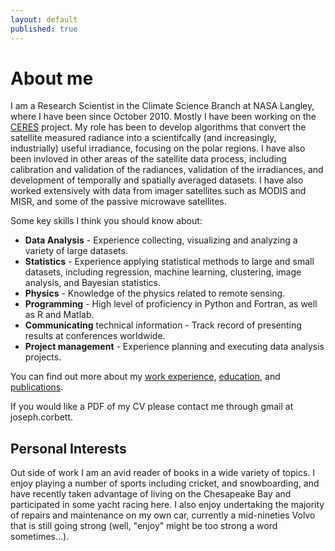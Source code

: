 ```yaml
---
layout: default
published: true
---
```

# About me

I am a Research Scientist in the Climate Science Branch at NASA Langley, where I have been since October 2010.  Mostly I have been working on the [CERES](https://ceres.larc.nasa.gov) project.  My role has been to develop algorithms that convert the satellite measured radiance into a scientifcally (and increasingly, industrially) useful irradiance, focusing on the polar regions.  I have also been invloved in other areas of the satellite data process, including calibration and validation of the radiances, validation of the irradiances, and development of temporally and spatially averaged datasets.  I have also worked extensively with data from imager satellites such as MODIS and MISR, and some of the passive microwave satellites.

Some key skills I think you should know about:

* **Data Analysis** - Experience collecting, visualizing and analyzing a variety of large datasets.
* **Statistics** - Experience applying statistical methods to large and small datasets, including regression, machine learning, clustering, image analysis, and Bayesian statistics.
* **Physics** - Knowledge of the physics related to remote sensing.
* **Programming** - High level of proficiency in Python and Fortran, as well as R and Matlab.
* **Communicating** technical information - Track record of presenting results at conferences worldwide.
* **Project management** - Experience planning and executing data analysis projects.

You can find out more about my [work experience](./work_experience.md), [education](./education.md), and [publications](./publications.md).

If you would like a PDF of my CV please contact me through gmail at joseph.corbett.

## Personal Interests
Out side of work I am an avid reader of books in a wide variety of topics.  I enjoy playing a number of sports including cricket, and snowboarding, and have recently taken advantage of living on the Chesapeake Bay and participated in some yacht racing here.  I also enjoy undertaking the majority of repairs and maintenance on my own car, currently a mid-nineties Volvo that is still going strong (well, "enjoy" might be too strong a word sometimes...).
